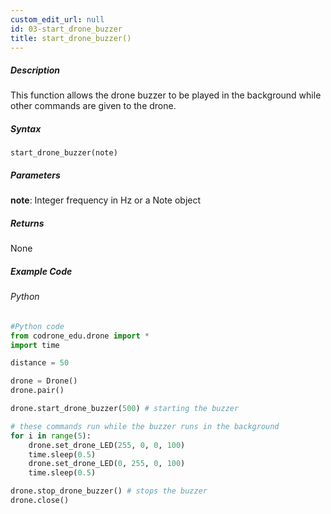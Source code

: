```yaml
---
custom_edit_url: null
id: 03-start_drone_buzzer
title: start_drone_buzzer()
---
```


##### Description

This function allows the drone buzzer to be played in the background while other commands are given to the drone.

##### Syntax
```start_drone_buzzer(note)```

##### Parameters

**note**: Integer frequency in Hz or a Note object <br /> 


##### Returns

None

##### Example Code
###### Python
```python
#Python code
from codrone_edu.drone import *
import time

distance = 50

drone = Drone()
drone.pair()

drone.start_drone_buzzer(500) # starting the buzzer

# these commands run while the buzzer runs in the background
for i in range(5):
    drone.set_drone_LED(255, 0, 0, 100)
    time.sleep(0.5)
    drone.set_drone_LED(0, 255, 0, 100)
    time.sleep(0.5)

drone.stop_drone_buzzer() # stops the buzzer
drone.close()
```